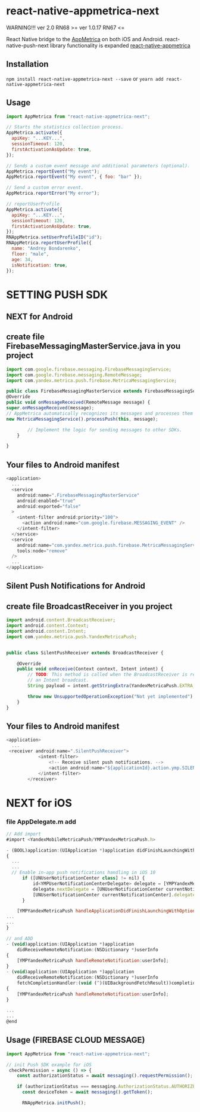 # react-native-appmetrica-next

WARNING!!!
ver 2.0 RN68 >=
ver 1.0.17 RN67 <=

React Native bridge to the [AppMetrica](https://appmetrica.yandex.com/) on both iOS and Android.
react-native-push-next library functionality is expanded [react-native-appmetrica](https://github.com/yandexmobile/react-native-appmetrica)

## Installation

`npm install react-native-appmetrica-next --save`
or
`yearn add react-native-appmetrica-next`

## Usage

```js
import AppMetrica from "react-native-appmetrica-next";

// Starts the statistics collection process.
AppMetrica.activate({
  apiKey: "...KEY...",
  sessionTimeout: 120,
  firstActivationAsUpdate: true,
});

// Sends a custom event message and additional parameters (optional).
AppMetrica.reportEvent("My event");
AppMetrica.reportEvent("My event", { foo: "bar" });

// Send a custom error event.
AppMetrica.reportError("My error");

// reportUserProfile
AppMetrica.activate({
  apiKey: "...KEY...",
  sessionTimeout: 120,
  firstActivationAsUpdate: true,
});
RNAppMetrica.setUserProfileID("id");
RNAppMetrica.reportUserProfile({
  name: "Andrey Bondarenko",
  floor: "male",
  age: 34,
  isNotification: true,
});
```

# SETTING PUSH SDK

## NEXT for Android

## create file FirebaseMessagingMasterService.java in you project

```js
import com.google.firebase.messaging.FirebaseMessagingService;
import com.google.firebase.messaging.RemoteMessage;
import com.yandex.metrica.push.firebase.MetricaMessagingService;

public class FirebaseMessagingMasterService extends FirebaseMessagingService {
@Override
public void onMessageReceived(RemoteMessage message) {
super.onMessageReceived(message);
// AppMetrica automatically recognizes its messages and processes them only.
new MetricaMessagingService().processPush(this, message);

        // Implement the logic for sending messages to other SDKs.
    }

}
```

## Your files to Android manifest

```js
<application>
  ...
  <service
    android:name=".FirebaseMessagingMasterService"
    android:enabled="true"
    android:exported="false"
  >
    <intent-filter android:priority="100">
      <action android:name="com.google.firebase.MESSAGING_EVENT" />
    </intent-filter>
  </service>
  <service
    android:name="com.yandex.metrica.push.firebase.MetricaMessagingService"
    tools:node="remove"
  />
  ...
</application>
```

## Silent Push Notifications for Android

## create file BroadcastReceiver in you project

```js
import android.content.BroadcastReceiver;
import android.content.Context;
import android.content.Intent;
import com.yandex.metrica.push.YandexMetricaPush;


public class SilentPushReceiver extends BroadcastReceiver {

    @Override
    public void onReceive(Context context, Intent intent) {
        // TODO: This method is called when the BroadcastReceiver is receiving
        // an Intent broadcast.
        String payload = intent.getStringExtra(YandexMetricaPush.EXTRA_PAYLOAD);

        throw new UnsupportedOperationException("Not yet implemented");
    }
}
```

## Your files to Android manifest

```js
<application>
  ...
 <receiver android:name=".SilentPushReceiver">
            <intent-filter>
                <!-- Receive silent push notifications. -->
                <action android:name="${applicationId}.action.ymp.SILENT_PUSH_RECEIVE"/>
            </intent-filter>
        </receiver>
```

# NEXT for iOS

### file AppDelegate.m add

```js
// Add import
#import <YandexMobileMetricaPush/YMPYandexMetricaPush.h>

- (BOOL)application:(UIApplication *)application didFinishLaunchingWithOptions:(NSDictionary *)launchOptions
{
  ...
  ...
  // Enable in-app push notifications handling in iOS 10
      if ([UNUserNotificationCenter class] != nil) {
          id<YMPUserNotificationCenterDelegate> delegate = [YMPYandexMetricaPush userNotificationCenterDelegate];
          delegate.nextDelegate = [UNUserNotificationCenter currentNotificationCenter].delegate;
          [UNUserNotificationCenter currentNotificationCenter].delegate = delegate;
      }

    [YMPYandexMetricaPush handleApplicationDidFinishLaunchingWithOptions:launchOptions];
...
...
}

// and ADD
- (void)application:(UIApplication *)application
    didReceiveRemoteNotification:(NSDictionary *)userInfo
{
    [YMPYandexMetricaPush handleRemoteNotification:userInfo];
}
- (void)application:(UIApplication *)application
    didReceiveRemoteNotification:(NSDictionary *)userInfo
    fetchCompletionHandler:(void (^)(UIBackgroundFetchResult))completionHandler
{
    [YMPYandexMetricaPush handleRemoteNotification:userInfo];
}

...
...
@end
```

## Usage (FIREBASE CLOUD MESSAGE)

```js
import AppMetrica from "react-native-appmetrica-next";

// init Push SDK example for iOS
 checkPermission = async () => {
    const authorizationStatus = await messaging().requestPermission();

    if (authorizationStatus === messaging.AuthorizationStatus.AUTHORIZED) {
      const deviceToken = await messaging().getToken();

      RNAppMetrica.initPush();

```
